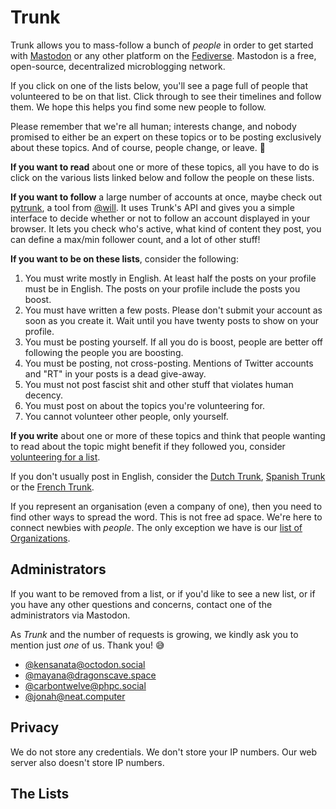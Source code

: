 # Trunk

Trunk allows you to mass-follow a bunch of *people* in order to get
started with [Mastodon](https://joinmastodon.org/) or any other
platform on the [Fediverse](https://en.wikipedia.org/wiki/Fediverse).
Mastodon is a free, open-source, decentralized microblogging network.

If you click on one of the lists below, you'll see a page full of people that volunteered to be on that list. Click through to see their timelines and follow them. We hope this helps you find some new people to follow.

Please remember that we're all human; interests change, and nobody promised to either be an expert on these topics or to be posting exclusively about these topics. And of course, people change, or leave. 🙂

**If you want to read** about one or more of these topics, all you
have to do is click on the various lists linked below and follow the
people on these lists.

**If you want to follow** a large number of accounts at once, maybe check out [pytrunk](https://github.com/lots-of-things/pytrunk), a tool from [@will](https://fosstodon.org/@bonkerfield). It uses Trunk's API and gives you a simple interface to decide whether or not to follow an account displayed in your browser. It lets you check who's active, what kind of content they post, you can define a max/min follower count, and a lot of other stuff!

**If you want to be on these lists**, consider the following:

1. You must write mostly in English. At least half the posts on your profile must be in English. The posts on your profile include the posts you boost.
2. You must have written a few posts. Please don't submit your account as soon as you create it. Wait until you have twenty posts to show on your profile.
3. You must be posting yourself. If all you do is boost, people are better off following the people you are boosting.
4. You must be posting, not cross-posting. Mentions of Twitter accounts and "RT" in your posts is a dead give-away.
5. You must not post fascist shit and other stuff that violates human decency.
6. You must post on about the topics you're volunteering for.
7. You cannot volunteer other people, only yourself.

**If you write** about one or more of these topics and think that
people wanting to read about the topic might benefit if they followed
you, consider [volunteering for a list](/trunk/request).

If you don't usually post in English, consider the [Dutch Trunk](https://trunk-mastodon.nl/), [Spanish Trunk](https://trunkesp.chilemasto.casa/) or the [French Trunk](https://trunk.whidou.fr/).

If you represent an organisation (even a company of one), then you need to find other ways to spread the word. This is not free ad space. We're here to connect newbies with *people*. The only exception we have is our [list of Organizations](https://communitywiki.org/trunk/grab/Organisations).

## Administrators

If you want to be removed from a list, or if you'd like to see a new
list, or if you have any other questions and concerns, contact one of
the administrators via Mastodon.

As *Trunk* and the number of requests is growing, we kindly
ask you to mention just *one* of us. Thank you! 😅

- [@kensanata@octodon.social](https://octodon.social/@kensanata)
- [@mayana@dragonscave.space](https://dragonscave.space/@mayana)
- [@carbontwelve@phpc.social](https://phpc.social/@carbontwelve)
- [@jonah@neat.computer](https://mastodon.neat.computer/@jonah)

## Privacy

We do not store any credentials. We don't store your IP numbers.
Our web server also doesn't store IP numbers.

## The Lists
